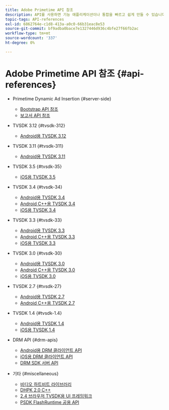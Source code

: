 ```yaml
---
title: Adobe Primetime API 참조
description: API를 사용하면 기능 애플리케이션이나 통합을 빠르고 쉽게 만들 수 있습니다.
topic-tags: API-references
exl-id: 6862764e-c1d8-413a-a0c0-66b31eac8e53
source-git-commit: bf9adba0bace7e1327446d936c4bfe27f66fb2ac
workflow-type: tm+mt
source-wordcount: '337'
ht-degree: 0%

---
```


# Adobe Primetime API 참조 {#api-references}

+ Primetime Dynamic Ad Insertion {#server-side}
   + [Bootstrap API 참조](../primetime-ad-insertion/technical-reference/bootstrap-api.md)
   + [보고서 API 참조](../primetime-ad-insertion/assets/auditude-report-api.pdf)

+ TVSDK 3.12 {#tvsdk-312}
   + [Android용 TVSDK 3.12](https://help.adobe.com/en_US/primetime/api/psdk/javadoc3.12/index.html)

+ TVSDK 3.11 {#tvsdk-311}
   + [Android용 TVSDK 3.11](https://help.adobe.com/en_US/primetime/api/psdk/javadoc3.11/index.html)

+ TVSDK 3.5 {#tvsdk-35}
   + [iOS용 TVSDK 3.5](https://help.adobe.com/en_US/primetime/api/psdk/appledoc_v35/index.html)

+ TVSDK 3.4 {#tvsdk-34}
   + [Android용 TVSDK 3.4](https://help.adobe.com/en_US/primetime/api/psdk/javadoc3.4/index.html)
   + [Android C++용 TVSDK 3.4](https://help.adobe.com/en_US/primetime/api/psdk/cpp_3.4/namespaces.html)
   + [iOS용 TVSDK 3.4](https://help.adobe.com/en_US/primetime/api/psdk/appledoc_v34/index.html)

+ TVSDK 3.3 {#tvsdk-33}
   + [Android용 TVSDK 3.3](https://help.adobe.com/en_US/primetime/api/psdk/javadoc3.3/index.html)
   + [Android C++용 TVSDK 3.3](https://help.adobe.com/en_US/primetime/api/psdk/cpp_3.3/namespaces.html)
   + [iOS용 TVSDK 3.3](https://help.adobe.com/en_US/primetime/api/psdk/appledoc_v33/index.html)

+ TVSDK 3.0 {#tvsdk-30}
   + [Android용 TVSDK 3.0](https://help.adobe.com/en_US/primetime/api/psdk/javadoc3.0/index.html)
   + [Android C++용 TVSDK 3.0](https://help.adobe.com/en_US/primetime/api/psdk/cpp_3.0/namespaces.html)
   + [iOS용 TVSDK 3.0](https://help.adobe.com/en_US/primetime/api/psdk/appledoc_3/index.html)

+ TVSDK 2.7 {#tvsdk-27}
   + [Android용 TVSDK 2.7](https://help.adobe.com/en_US/primetime/api/psdk/javadoc_2.7/index.html)
   + [Android C++용 TVSDK 2.7](https://help.adobe.com/en_US/primetime/api/psdk/cpp/namespaces.html)

+ TVSDK 1.4 {#tvsdk-1.4}
   + [Android용 TVSDK 1.4](https://help.adobe.com/en_US/primetime/api/psdk/javadoc/index.html)
   + [iOS용 TVSDK 1.4](https://help.adobe.com/en_US/primetime/api/psdk/appledoc/index.html)

+ DRM API {#drm-apis}
   + [Android용 DRM 클라이언트 API](https://help.adobe.com/en_US/primetime/api/drm-apis/client/android/index.html)
   + [iOS용 DRM 클라이언트 API](https://help.adobe.com/en_US/primetime/api/drm-apis/client/ios/index.html)
   + [DRM SDK 서버 API](https://help.adobe.com/en_US/primetime/api/drm-apis/server/javadocs-flashaccess-pro/)

+ 기타 {#miscellaneous}
   + [비디오 하트비트 라이브러리](https://help.adobe.com/en_US/primetime/api/psdk/vhl_tvsdk_ios/index.html)
   + [DHPK 2.0 C++](https://help.adobe.com/en_US/primetime/api/psdk/psdk_doxygen/index.html)
   + [2.4 브라우저 TVSDK용 UI 프레임워크](https://help.adobe.com/en_US/primetime/api/psdk/btvsdk-ui-framework/index.html)
   + [PSDK FlashRuntime 공용 API](https://help.adobe.com/en_US/primetime/api/psdk/asdoc-dhls/)
